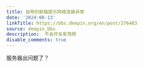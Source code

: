 ```yaml
---
title: 自带的邮箱提示网络连接异常
date: '2024-08-13'
linkTitle: https://bbs.deepin.org/en/post/276483
source: deepin_bbs
description:  不会开车有驾照 
disable_comments: true
---
```

服务器出问题了？
